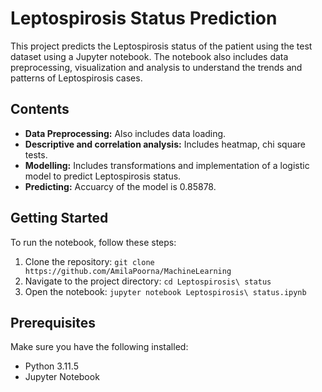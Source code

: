 # Leptospirosis Status Prediction

This project predicts the Leptospirosis status of the patient using the test dataset using a Jupyter notebook. The notebook also includes data preprocessing, visualization and analysis to understand the trends and patterns of Leptospirosis cases.

## Contents

- **Data Preprocessing:** Also includes data loading.
- **Descriptive and correlation analysis:** Includes heatmap, chi square tests.
- **Modelling:** Includes transformations and implementation of a logistic model to predict Leptospirosis status.
- **Predicting:** Accuarcy of the model is 0.85878.

## Getting Started

To run the notebook, follow these steps:

1. Clone the repository: `git clone https://github.com/AmilaPoorna/MachineLearning`
2. Navigate to the project directory: `cd Leptospirosis\ status`
3. Open the notebook: `jupyter notebook Leptospirosis\ status.ipynb`

## Prerequisites

Make sure you have the following installed:

- Python 3.11.5
- Jupyter Notebook
